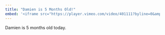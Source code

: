 ```yaml
---
title: "Damien is 5 Months Old!"
embed: '<iframe src="https://player.vimeo.com/video/401111?byline=0&amp;portrait=0&amp;badge=0" width="500" height="375" frameborder="0" webkitAllowFullScreen mozallowfullscreen allowFullScreen></iframe>'
---
```

<p>Damien is 5 months old today.</p>

